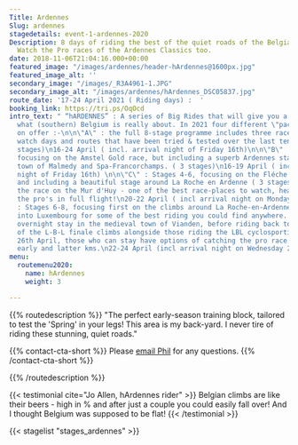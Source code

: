 ```yaml
---
Title: Ardennes
Slug: ardennes
stagedetails: event-1-ardennes-2020
Description: 8 days of riding the best of the quiet roads of the Belgian Ardennes.
  Watch the Pro races of the Ardennes Classics too.
date: 2018-11-06T21:04:16.000+00:00
featured_image: "/images/ardennes/header-hArdennes@1600px.jpg"
featured_image_alt: ''
secondary_image: "/images/_R3A4961-1.JPG"
secondary_image_alt: "/images/ardennes/hArdennes_DSC05837.jpg"
route_date: '17-24 April 2021 ( Riding days) :  '
booking_link: https://tri.ps/OqOcd
intro_text: " “hARDENNES” : A series of Big Rides that will give you a new idea of
  what (southern) Belgium is really about. In 2021 four different \"packages\" are
  on offer :-\n\n\"A\" : the full 8-stage programme includes three race-day ride 'n
  watch days and routes that have been tried & tested over the last ten years. ( 8
  stages)\n16-24 April ( incl. arrival night of Friday 16th)\n\n\"B\" : Stages 1-3,
  focusing on the Amstel Gold race, but including a superb Ardennes stage around the
  town of Malmedy and Spa-Francorchamps. ( 3 stages)\n16-19 April ( incl. arrival
  night of Friday 16th) \n\n\"C\" : Stages 4-6, focusing on the Fléche Wallonne race,
  and including a beautiful stage around La Roche en Ardenne ( 3 stages). We watch
  the race on the Mur d'Huy - one of the best race-places to watch, hear and smell
  the pro's in full flight!\n20-22 April ( incl arrival night on Monday 19th)\n\n\"D\"
  : Stages 6-8, focusing first on the climbs around La Roche-en-Ardenne, then going
  into Luxembourg for some of the best riding you could find anywhere. Includes an
  overnight stay in the medieval town of Vianden, before riding back to tackle ALL
  of the L-B-L finale climbs alongside those riding the LBL cyclosportive. On Sunday
  26th April, those who can stay have options of catching the pro race both in it's
  early and latter kms.\n22-24 April (incl arrival night on Wednesday 21st)\n"
menu:
  routemenu2020:
    name: hArdennes
    weight: 3

---
```

{{% routedescription %}} "The perfect early-season training block, tailored to test the 'Spring' in your legs! This area is my back-yard. I never tire of riding these stunning, quiet roads."

{{% contact-cta-short %}} Please <a class="white dim" href="mailto:mailto:info@centcolschallenge.com">email Phil</a> for any questions. {{% /contact-cta-short %}}

{{% /routedescription %}}

{{< testimonial cite="Jo Allen, hArdennes rider" >}}
Belgian climbs are like their beers - high in % and after just a couple you could easily fall over! And I thought Belgium was supposed to be flat!
{{< /testimonial >}}

{{< stagelist "stages_ardennes" >}}